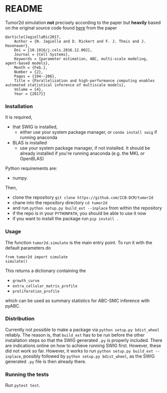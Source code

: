 # README #

Tumor2d simulation **not** precisely according to the paper but **heavily** based on
the original source code found [here](https://github.com/ICB-DCM/pABC-SMC) from the paper


```
@article{JagiellaRic2017,
	Author = {N. Jagiella and D. Rickert and F. J. Theis and J. Hasenauer},
	Doi = {10.1016/j.cels.2016.12.002},
	Journal = {Cell Systems},
	Keywords = {parameter estimation, ABC, multi-scale modeling, agent-based models},
	Month = {Feb.},
	Number = {2},
	Pages = {194--206},
	Title = {Parallelization and high-performance computing enables automated statistical inference of multiscale models},
	Volume = {4},
	Year = {2017}}
```


### Installation ###

It is required,

* that SWIG is installed,
  * either use your system package manager, or ``conda install swig``
    if running anaconda
* BLAS is installed
  * use your system package manager, if not installed. It should be already installed
    if you're running anaconda (e.g. the MKL or OpenBLAS)


Python requirements are:

* numpy.


Then,

* clone the repository ``git clone https://github.com/ICB-DCM/tumor2d``
* chane into the repository directory ``cd tumor2d``
* and run ``python setup.py build_ext --inplace`` from within the repository
* if the repo is in your ``PYTHONPATH``, you should be able to use it now
* if you want to install the package run ``pip install .``


### Usage ###

The function ``tumor2d.simulate`` is the main entry point.
To run it with the default parameters do

```
from tumor2d import simulate
simulate()
```

This returns a dictionary containing the
* ``growth_curve``
* ``extra_cellular_matrix_profile``
* ``proliferation_profile``

which can be used as summary statistics for ABC-SMC inference
with pyABC.

### Distribution ###


Currently not possible to make a package via ``python setup.py bdist_wheel``
reliably.
The reason is, that ``build_ext`` has to be run before the other installation steps
so that the SWIG generated ``.py`` is properly included.
There are indications online on how to achieve running SWIG first.
However, these did not work so far.
However, it works to run ``python setup.py build_ext --inplace``, possibly followed
by ``python setup.py bdist_wheel``, as the SWIG generated ``.py`` file is
then already there.



### Running the tests ###

Run ``pytest test``.
